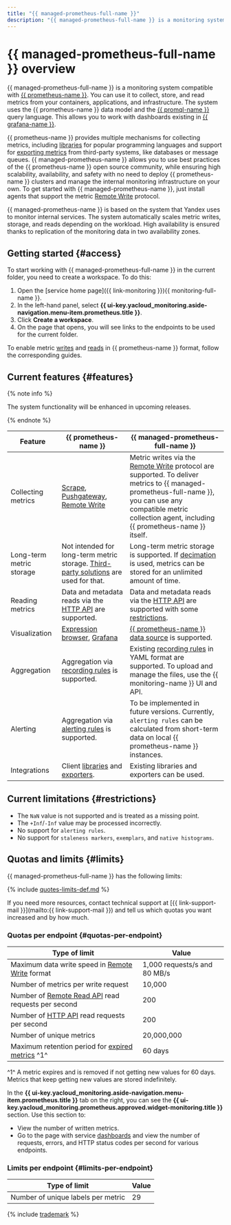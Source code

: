 ```yaml
---
title: "{{ managed-prometheus-full-name }}"
description: "{{ managed-prometheus-full-name }} is a monitoring system compatible with {{ prometheus-name }}. You can use it to collect, store, and read metrics from your containers, applications, and infrastructure. The system uses the {{ prometheus-name }} data model and the {{ promql-name }} query language. Thus, you can work with dashboards existing in {{ grafana-name }}."
---
```


# {{ managed-prometheus-full-name }} overview


{{ managed-prometheus-full-name }} is a monitoring system compatible with [{{ prometheus-name }}](https://prometheus.io/docs/introduction/overview/). You can use it to collect, store, and read metrics from your containers, applications, and infrastructure. The system uses the {{ prometheus-name }} data model and the [{{ promql-name }}](https://prometheus.io/docs/prometheus/latest/querying/basics/) query language. This allows you to work with dashboards existing in [{{ grafana-name }}](https://grafana.com/grafana/).

{{ prometheus-name }} provides multiple mechanisms for collecting metrics, including [libraries](https://prometheus.io/docs/instrumenting/clientlibs/) for popular programming languages and support for [exporting metrics](https://prometheus.io/docs/instrumenting/exporters/) from third-party systems, like databases or message queues. {{ managed-prometheus-name }} allows you to use best practices of the {{ prometheus-name }} open source community, while ensuring high scalability, availability, and safety with no need to deploy {{ prometheus-name }} clusters and manage the internal monitoring infrastructure on your own. To get started with {{ managed-prometheus-name }}, just install agents that support the metric [Remote Write](https://prometheus.io/docs/prometheus/latest/configuration/configuration/#remote_write) protocol.

{{ managed-prometheus-name }} is based on the system that Yandex uses to monitor internal services. The system automatically scales metric writes, storage, and reads depending on the workload. High availability is ensured thanks to replication of the monitoring data in two availability zones.

## Getting started {#access}

To start working with {{ managed-prometheus-full-name }} in the current folder, you need to create a workspace. To do this:

1. Open the [service home page]({{ link-monitoring }}){{ monitoring-full-name }}.
1. In the left-hand panel, select **{{ ui-key.yacloud_monitoring.aside-navigation.menu-item.prometheus.title }}**.
1. Click **Create a workspace**.
1. On the page that opens, you will see links to the endpoints to be used for the current folder.

To enable metric [writes](ingestion/index.md) and [reads](querying/index.md) in {{ prometheus-name }} format, follow the corresponding guides.

## Current features {#features}

{% note info %}

The system functionality will be enhanced in upcoming releases.

{% endnote %}


| Feature | {{ prometheus-name }} | {{ managed-prometheus-full-name }} |
--- | --- | ---
| Collecting metrics | [Scrape](https://prometheus.io/docs/prometheus/latest/configuration/configuration/#scrape_config), [Pushgateway](https://prometheus.io/docs/instrumenting/pushing/), [Remote Write](https://prometheus.io/docs/prometheus/latest/configuration/configuration/#remote_write) | Metric writes via the [Remote Write](https://prometheus.io/docs/prometheus/latest/configuration/configuration/#remote_write) protocol are supported. To deliver metrics to {{ managed-prometheus-full-name }}, you can use any compatible metric collection agent, including {{ prometheus-name }} itself. |
| Long-term metric storage | Not intended for long-term metric storage. [Third-party solutions](https://prometheus.io/docs/prometheus/latest/storage/#existing-integrations) are used for that. | Long-term metric storage is supported. If [decimation](../../concepts/decimation.md) is used, metrics can be stored for an unlimited amount of time. |
| Reading metrics | Data and metadata reads via the [HTTP API](https://prometheus.io/docs/prometheus/latest/querying/api/) are supported. | Data and metadata reads via the [HTTP API](https://prometheus.io/docs/prometheus/latest/querying/api/) are supported with some [restrictions](querying/grafana.md#restrictions). |
| Visualization | [Expression browser](https://prometheus.io/docs/visualization/browser/), [Grafana](https://prometheus.io/docs/visualization/grafana/) | [{{ prometheus-name }} data source](https://grafana.com/docs/grafana/latest/datasources/prometheus/) is supported. |
| Aggregation | Aggregation via [recording rules](https://prometheus.io/docs/prometheus/latest/configuration/recording_rules/) is supported. | Existing [recording rules](recording-rules.md) in YAML format are supported. To upload and manage the files, use the {{ monitoring-name }} UI and API. |
| Alerting | Aggregation via [alerting rules](https://prometheus.io/docs/prometheus/latest/configuration/alerting_rules/) is supported. | To be implemented in future versions. Currently, `alerting rules` can be calculated from short-term data on local {{ prometheus-name }} instances. |
| Integrations | Client [libraries](https://prometheus.io/docs/instrumenting/clientlibs/) and [exporters](https://prometheus.io/docs/instrumenting/exporters/). | Existing libraries and exporters can be used. |


## Current limitations {#restrictions}

* The `NaN` value is not supported and is treated as a missing point.
* The `+Inf`/`-Inf` value may be processed incorrectly.
* No support for `alerting rules`.
* No support for `staleness markers`, `exemplars`, and `native histograms`.

## Quotas and limits {#limits}

{{ managed-prometheus-full-name }} has the following limits:

{% include [quotes-limits-def.md](../../../_includes/quotes-limits-def.md) %}

If you need more resources, contact technical support at [{{ link-support-mail }}](mailto:{{ link-support-mail }}) and tell us which quotas you want increased and by how much.


### Quotas per endpoint {#quotas-per-endpoint}

| Type of limit | Value |
----- | -----
| Maximum data write speed in [Remote Write](https://prometheus.io/docs/prometheus/latest/configuration/configuration/#remote_write) format | 1,000 requests/s and 80 MB/s |
| Number of metrics per write request | 10,000 |
| Number of [Remote Read API](https://prometheus.io/docs/prometheus/latest/querying/remote_read_api) read requests per second | 200 |
| Number of [HTTP API](https://prometheus.io/docs/prometheus/latest/querying/api/) read requests per second | 200 |
| Number of unique metrics | 20,000,000 |
| Maximum retention period for [expired metrics](../../concepts/ttl.md) ^1^ | 60 days |

^1^ A metric expires and is removed if not getting new values for 60 days. Metrics that keep getting new values are stored indefinitely.

In the **{{ ui-key.yacloud_monitoring.aside-navigation.menu-item.prometheus.title }}** tab on the right, you can see the **{{ ui-key.yacloud_monitoring.prometheus.approved.widget-monitoring.title }}** section. Use this section to:

* View the number of written metrics.
* Go to the page with service [dashboards](../../concepts/visualization/dashboard) and view the number of requests, errors, and HTTP status codes per second for various endpoints.

### Limits per endpoint {#limits-per-endpoint}

| Type of limit | Value |
----- | -----
| Number of unique labels per metric | 29 |

{% include [trademark](../../../_includes/monitoring/trademark.md) %}
